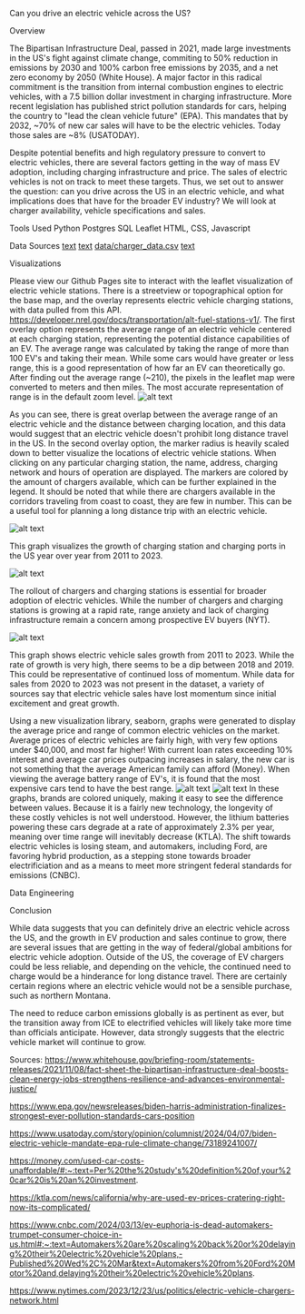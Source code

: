 Can you drive an electric vehicle across the US?

Overview

The Bipartisan Infrastructure Deal, passed in 2021, made large investments in the US's fight against climate change, commiting to 50% reduction in emissions by 2030 and 100% carbon free emissions by 2035, and a net zero economy by 2050 (White House). A major factor in this radical commitment is the transition from internal combustion engines to electric vehicles, with a 7.5 billion dollar investment in charging infrastructure. More recent legislation has published strict pollution standards for cars, helping the country to "lead the clean vehicle future" (EPA). This mandates that by 2032, ~70% of new car sales will have to be the electric vehicles. Today those sales are ~8% (USATODAY).

Despite potential benefits and high regulatory pressure to convert to electric vehicles, there are several factors getting in the way of mass EV adoption, including charging infrastructure and price. The sales of electric vehicles is not on track to meet these targets. Thus, we set out to answer the question: can you drive across the US in an electric vehicle, and what implications does that have for the broader EV industry? We will look at charger availability, vehicle specifications and sales.

Tools Used
Python
Postgres SQL
Leaflet
HTML, CSS, Javascript

Data Sources
[text](data/alt_fuel_stations.csv)
[text](data/sales_data.csv)
[data/charger_data.csv](data/charger_data.csv)
[text](data/output.csv)

Visualizations

Please view our Github Pages site to interact with the leaflet visualization of electric vehicle stations. There is a streetview or topographical option for the base map, and the overlay represents electric vehicle charging stations, with data pulled from this API. https://developer.nrel.gov/docs/transportation/alt-fuel-stations-v1/. 
The first overlay option represents the average range of an electric vehicle centered at each charging station, representing the potential distance capabilities of an EV. The average range was calculated by taking the range of more than 100 EV's and taking their mean. While some cars would have greater or less range, this is a good representation of how far an EV can theoretically go. After finding out the average range (~210), the pixels in the leaflet map were converted to meters and then miles. The most accurate representation of range is in the default zoom level. 
![alt text](image.png)

As you can see, there is great overlap between the average range of an electric vehicle and the distance between charging location, and this data would suggest that an electric vehicle doesn't prohibit long distance travel in the US. In the second overlay option, the marker radius is heavily scaled down to better visualize the locations of electric vehicle stations. When clicking on any particular charging station, the name, address, charging network and hours of operation are displayed. The markers are colored by the amount of chargers available, which can be further explained in the legend. It should be noted that while there are chargers available in the corridors traveling from coast to coast, they are few in number. This can be a useful tool for planning a long distance trip with an electric vehicle.

![alt text](image-1.png)

This graph visualizes the growth of charging station and charging ports in the US year over year from 2011 to 2023. 

![alt text](output/station_graph.png)

The rollout of chargers and charging stations is essential for broader adoption of electric vehicles. While the number of chargers and charging stations is growing at a rapid rate, range anxiety and lack of charging infrastructure remain a concern among prospective EV buyers (NYT). 

![alt text](output/ev_sales.png)

This graph shows electric vehicle sales growth from 2011 to 2023. While the rate of growth is very high, there seems to be a dip between 2018 and 2019. This could be representative of continued loss of momentum. While data for sales from 2020 to 2023 was not present in the dataset, a variety of sources say that electric vehicle sales have lost momentum since initial excitement and great growth. 

Using a new visualization library, seaborn, graphs were generated to display the average price and range of common electric vehicles on the market. Average prices of electric vehicles are fairly high, with very few options under $40,000, and most far higher! With current loan rates exceeding 10% interest and average car prices outpacing increases in salary, the new car is not something that the average American family can afford (Money). When viewing the average battery range of EV's, it is found that the most expensive cars tend to have the best range. 
![alt text](image-2.png)
![alt text](image-3.png)
In these graphs, brands are colored uniquely, making it easy to see the difference between values. Because it is a fairly new technology, the longevity of these costly vehicles is not well understood. However, the lithium batteries powering these cars degrade at a rate of approximately 2.3% per year, meaning over time range will inevitably decrease (KTLA). The shift towards electric vehicles is losing steam, and automakers, including Ford, are favoring hybrid production, as a stepping stone towards broader electrificiation and as a means to meet more stringent federal standards for emissions (CNBC). 


Data Engineering

Conclusion

While data suggests that you can definitely drive an electric vehicle across the US, and the growth in EV production and sales continue to grow, there are several issues that are getting in the way of federal/global ambitions for electric vehicle adoption. Outside of the US, the coverage of EV chargers could be less reliable, and depending on the vehicle, the continued need to charge would be a hinderance for long distance travel. There are certainly certain regions where an electric vehicle would not be a sensible purchase, such as northern Montana. 

The need to reduce carbon emissions globally is as pertinent as ever, but the transition away from ICE to electrified vehicles will likely take more time than officials anticipate. However, data strongly suggests that the electric vehicle market will continue to grow.

Sources: 
https://www.whitehouse.gov/briefing-room/statements-releases/2021/11/08/fact-sheet-the-bipartisan-infrastructure-deal-boosts-clean-energy-jobs-strengthens-resilience-and-advances-environmental-justice/

https://www.epa.gov/newsreleases/biden-harris-administration-finalizes-strongest-ever-pollution-standards-cars-position

https://www.usatoday.com/story/opinion/columnist/2024/04/07/biden-electric-vehicle-mandate-epa-rule-climate-change/73189241007/

https://money.com/used-car-costs-unaffordable/#:~:text=Per%20the%20study's%20definition%20of,your%20car%20is%20an%20investment.

https://ktla.com/news/california/why-are-used-ev-prices-cratering-right-now-its-complicated/

https://www.cnbc.com/2024/03/13/ev-euphoria-is-dead-automakers-trumpet-consumer-choice-in-us.html#:~:text=Automakers%20are%20scaling%20back%20or%20delaying%20their%20electric%20vehicle%20plans,-Published%20Wed%2C%20Mar&text=Automakers%20from%20Ford%20Motor%20and,delaying%20their%20electric%20vehicle%20plans. 

https://www.nytimes.com/2023/12/23/us/politics/electric-vehicle-chargers-network.html 